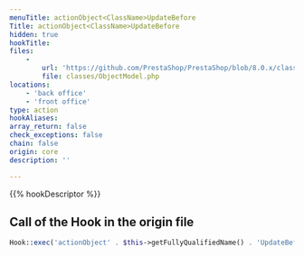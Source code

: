 ```yaml
---
menuTitle: actionObject<ClassName>UpdateBefore
Title: actionObject<ClassName>UpdateBefore
hidden: true
hookTitle: 
files:
    -
        url: 'https://github.com/PrestaShop/PrestaShop/blob/8.0.x/classes/ObjectModel.php'
        file: classes/ObjectModel.php
locations:
    - 'back office'
    - 'front office'
type: action
hookAliases: 
array_return: false
check_exceptions: false
chain: false
origin: core
description: ''

---
```


{{% hookDescriptor %}}

## Call of the Hook in the origin file

```php
Hook::exec('actionObject' . $this->getFullyQualifiedName() . 'UpdateBefore', ['object' => $this]);
```
